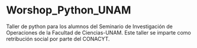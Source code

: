 # Worshop_Python_UNAM
Taller de python para los alumnos del Seminario de Investigación de Operaciones de la Facultad de Ciencias-UNAM. Este taller se imparte como retribución social por parte del CONACYT.
